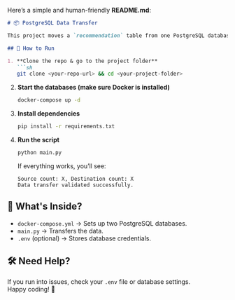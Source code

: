 Here’s a simple and human-friendly **README.md**:  

```md
# 📦 PostgreSQL Data Transfer

This project moves a `recommendation` table from one PostgreSQL database to another using **Docker, asyncpg, and Python**.  

## 🚀 How to Run

1. **Clone the repo & go to the project folder**  
   ```sh
   git clone <your-repo-url> && cd <your-project-folder>
   ```

2. **Start the databases (make sure Docker is installed)**  
   ```sh
   docker-compose up -d
   ```

3. **Install dependencies**  
   ```sh
   pip install -r requirements.txt
   ```

4. **Run the script**  
   ```sh
   python main.py
   ```

   If everything works, you’ll see:  
   ```
   Source count: X, Destination count: X
   Data transfer validated successfully.
   ```

## 📂 What's Inside?

- `docker-compose.yml` → Sets up two PostgreSQL databases.  
- `main.py` → Transfers the data.  
- `.env` (optional) → Stores database credentials.  

## 🛠 Need Help?  
If you run into issues, check your `.env` file or database settings.  
Happy coding! 🚀  